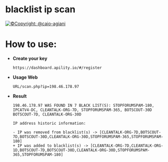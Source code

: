 # blacklist ip scan

[![©Copyright: @caio-agiani](https://img.shields.io/badge/%C2%A9-caio.caiu-purple.svg?style=flat)](https://github.com/caio-agiani)

# How to use:

- **Create your key**
    ```
    https://dashboard.apility.io/#/register
    ```
- **Usage Web**
    ```
    URL/scan.php?ip=198.46.178.97
    ```
- **Result**
    ```
    198.46.178.97 WAS FOUND IN 7 BLACK LIST(S): STOPFORUMSPAM-180, IPCATV4-DC, CLEANTALK-ORG-7D, STOPFORUMSPAM-365, BOTSCOUT-30D BOTSCOUT-7D, CLEANTALK-ORG-30D

    IP address historic information: 

    - IP was removed from blacklist(s) -> [CLEANTALK-ORG-7D,BOTSCOUT-7D,BOTSCOUT-30D,CLEANTALK-ORG-30D,STOPFORUMSPAM-365,STOPFORUMSPAM-180]
    + IP was added to blacklist(s) -> [CLEANTALK-ORG-7D,CLEANTALK-ORG-1D,BOTSCOUT-7D,BOTSCOUT-30D,CLEANTALK-ORG-30D,STOPFORUMSPAM-365,STOPFORUMSPAM-180]
    ```
